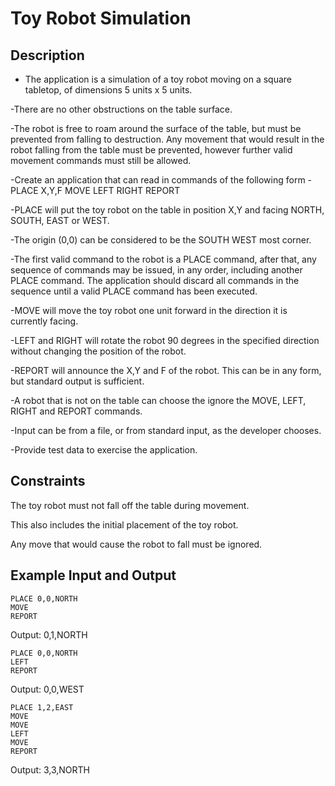 # Toy Robot Simulation

## Description

- The application is a simulation of a toy robot moving on a square tabletop, of dimensions 5 units x 5 units.

-There are no other obstructions on the table surface.

-The robot is free to roam around the surface of the table, but must be prevented from falling to destruction. Any movement that would result in the robot falling from the table must be prevented, however further valid movement commands must still be allowed.

-Create an application that can read in commands of the following form - PLACE X,Y,F MOVE LEFT RIGHT REPORT

-PLACE will put the toy robot on the table in position X,Y and facing NORTH, SOUTH, EAST or WEST.

-The origin (0,0) can be considered to be the SOUTH WEST most corner.

-The first valid command to the robot is a PLACE command, after that, any sequence of commands may be issued, in any order, including another PLACE command. The application should discard all commands in the sequence until a valid PLACE command has been executed.

-MOVE will move the toy robot one unit forward in the direction it is currently facing.

-LEFT and RIGHT will rotate the robot 90 degrees in the specified direction without changing the position of the robot.

-REPORT will announce the X,Y and F of the robot. This can be in any form, but standard output is sufficient.

-A robot that is not on the table can choose the ignore the MOVE, LEFT, RIGHT and REPORT commands.

-Input can be from a file, or from standard input, as the developer chooses.

-Provide test data to exercise the application.

## Constraints

The toy robot must not fall off the table during movement.

This also includes the initial placement of the toy robot.

Any move that would cause the robot to fall must be ignored.

## Example Input and Output
```
PLACE 0,0,NORTH
MOVE
REPORT
```
Output: 0,1,NORTH

```
PLACE 0,0,NORTH
LEFT
REPORT
```
Output: 0,0,WEST

```
PLACE 1,2,EAST
MOVE
MOVE
LEFT
MOVE
REPORT
```
Output: 3,3,NORTH
